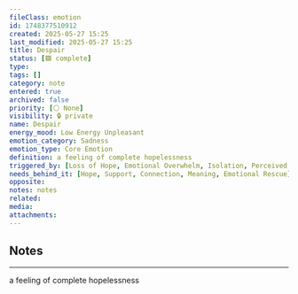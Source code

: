 ```yaml
---
fileClass: emotion
id: 1748377510912
created: 2025-05-27 15:25
last_modified: 2025-05-27 15:25
title: Despair
status: [🟩 complete]
type: 
tags: []
category: note
entered: true
archived: false
priority: [⚪ None]
visibility: 🔒 private
name: Despair
energy_mood: Low Energy Unpleasant
emotion_category: Sadness
emotion_type: Core Emotion
definition: a feeling of complete hopelessness
triggered_by: [Loss of Hope, Emotional Overwhelm, Isolation, Perceived Futility]
needs_behind_it: [Hope, Support, Connection, Meaning, Emotional Rescue]
opposite: 
notes: notes
related: 
media: 
attachments:
---
```


## Notes
---
a feeling of complete hopelessness

